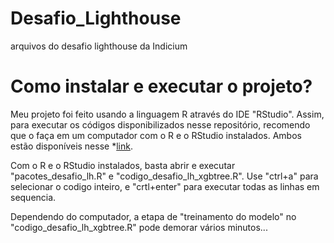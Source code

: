 # Desafio_Lighthouse
arquivos do desafio lighthouse da Indicium

# Como instalar e executar o projeto?
Meu projeto foi feito usando a linguagem R através do IDE "RStudio". Assim, para executar os códigos disponibilizados nesse repositório, recomendo que o faça em um computador com o R e o RStudio instalados. Ambos estão disponíveis nesse *[link](https://posit.co/download/rstudio-desktop/).

Com o R e o RStudio instalados, basta abrir e executar "pacotes_desafio_lh.R" e "codigo_desafio_lh_xgbtree.R". Use "ctrl+a" para selecionar o codigo inteiro, e "crtl+enter" para executar todas as linhas em sequencia. 

Dependendo do computador, a etapa de "treinamento do modelo" no "codigo_desafio_lh_xgbtree.R" pode demorar vários minutos...
